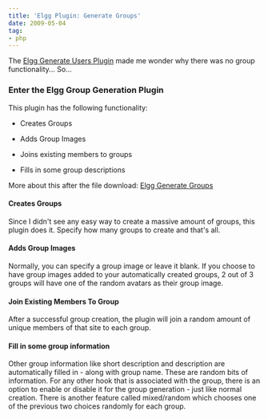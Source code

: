 ```yaml
---
title: 'Elgg Plugin: Generate Groups'
date: 2009-05-04
tag:
- php
---
```

The [Elgg Generate Users Plugin](http://community.elgg.org/pg/plugins/aszepeshazi/read/20275/generate-users-updated) made me wonder why there was no group functionality... So...

<!--more-->

### Enter the Elgg Group Generation Plugin

This plugin has the following functionality:

  * Creates Groups

  * Adds Group Images

  * Joins existing members to groups

  * Fills in some group descriptions

More about this after the file download:
[Elgg Generate Groups](/uploads/2009/oht_elgggengroups15.zip)

#### Creates Groups

Since I didn't see any easy way to create a massive amount of groups, this plugin does it.  Specify how many groups to create and that's all.

#### Adds Group Images

Normally, you can specify a group image or leave it blank.  If you choose to have group images added to your automatically created groups, 2 out of 3 groups will have one of the random avatars as their group image.

#### Join Existing Members To Group

After a successful group creation, the plugin will join a random amount of unique members of that site to each group.

#### Fill in some group information

Other group information like short description and description are automatically filled in - along with group name.  These are random bits of information.  For any other hook that is associated with the group, there is an option to enable or disable it for the group generation - just like normal creation.  There is another feature called mixed/random which chooses one of the previous two choices randomly for each group.
